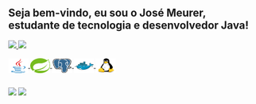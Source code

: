 ## Seja bem-vindo, eu sou o José Meurer, estudante de tecnologia e desenvolvedor Java!

<div>
  <a href="https://github.com/jose-meurer">
  <img height="180em" src="https://github-readme-stats.vercel.app/api?username=jose-meurer&show_icons=true&theme=react&include_all_commits=true&count_private=true"/>
  <img height="180em" src="https://github-readme-stats.vercel.app/api/top-langs/?username=jose-meurer&layout=compact&langs_count=7&theme=react"/>
</div>
  
<div style="display: inline_block"><br>
  <img align="center" alt="jose-Java" height="30" width="40" src="https://raw.githubusercontent.com/devicons/devicon/master/icons/java/java-original.svg">
  <img align="center" alt="jose-spring" height="30" width="40" src="https://raw.githubusercontent.com/devicons/devicon/master/icons/spring/spring-original.svg">
  <img align="center" alt="jose-postgresql" height="30" width="40" src="https://raw.githubusercontent.com/devicons/devicon/master/icons/postgresql/postgresql-original.svg">
  <img align="center" alt="jose-docker" height="30" width="40" src="https://github.com/devicons/devicon/blob/master/icons/docker/docker-original.svg">
  <img align="center" alt="jose-lunix" height="30" width="40" src="https://github.com/devicons/devicon/blob/master/icons/linux/linux-original.svg">
</div>
  
   ##
  
<div> 
  <a href = "mailto:josewmeurer@gmail.com"><img src="https://img.shields.io/badge/-Gmail-%23333?style=for-the-badge&logo=gmail&logoColor=white" target="_blank"></a>
  <a href="https://linkedin.com/in/jose-walter-meurer-1b24241b6
  " target="_blank"><img src="https://img.shields.io/badge/-LinkedIn-%230077B5?style=for-the-badge&logo=linkedin&logoColor=white" target="_blank"></a>
</div>
